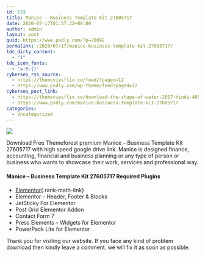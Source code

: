 ```yaml
---
id: 133
title: Manice – Business Template Kit 27605717
date: 2020-07-17T01:57:22+00:00
author: admin
layout: post
guid: https://www.psdly.com/?p=20092
permalink: /2020/07/17/manice-business-template-kit-27605717/
tdc_dirty_content:
  - "1"
tdc_icon_fonts:
  - 'a:0:{}'
cyberseo_rss_source:
  - https://themoviesflix.co/feed/?paged=12
  - https://www.psdly.com/wp-theme/feed?paged=12
cyberseo_post_link:
  - https://themoviesflix.co/download-the-shape-of-water-2017-hindi-480p-720p-1080p/
  - https://www.psdly.com/manice-business-template-kit-27605717
categories:
  - Uncategorized
---
```

<div>
  <img src="https://i1.wp.com/www.psdly.com/wp-content/uploads/2020/07/Manice-Business-Template-Kit-27605717.jpg" class="ff-og-image-inserted" />
</div>

Download Free Themeforest premium Manice – Business Template Kit 27605717 with high speed google drive link. Manice is designed finance, accounting, financial and business planning or any type of person or business who wants to showcase their work, services and professional way.

#### Manice – Business Template Kit 27605717 Required Plugins

  * [Elementor](https://www.psdly.com/2020/07/elementor-pro-v2-10-3-elementor-v2-9-13-live-page-builder-for-wordpress.html){.rank-math-link} 
  * Elementor – Header, Footer & Blocks
  * JetSticky For Elementor
  * Post Grid Elementor Addon
  * Contact Form 7
  * Press Elements – Widgets for Elementor
  * PowerPack Lite for Elementor

Thank you for visiting our website. If you face any kind of problem download then kindly leave a comment. we will fix it as soon as possible.